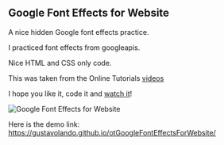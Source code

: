 ## Google Font Effects for Website

A nice hidden Google font effects practice.

I practiced font effects from googleapis.

Nice HTML and CSS only code.

This was taken from the Online Tutorials [videos](https://www.youtube.com/watch?v=EdG3expPrpk)

I hope you like it, code it and [watch it](https://gustavolando.github.io/otGoogleFontEffectsForWebsite/)!

![Google Font Effects for Website](https://gustavolando.github.io/otGoogleFontEffectsForWebsite/Google%20Font%20Effects%20for%20Website.png)

Here is the demo link:  https://gustavolando.github.io/otGoogleFontEffectsForWebsite/
